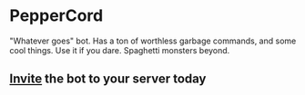 # PepperCord
"Whatever goes" bot. Has a ton of worthless garbage commands, and some cool things. Use it if you dare. Spaghetti monsters beyond.

## [Invite](https://discord.com/api/oauth2/authorize?client_id=839264035756310589&permissions=0&scope=applications.commands%20bot) the bot to your server today

